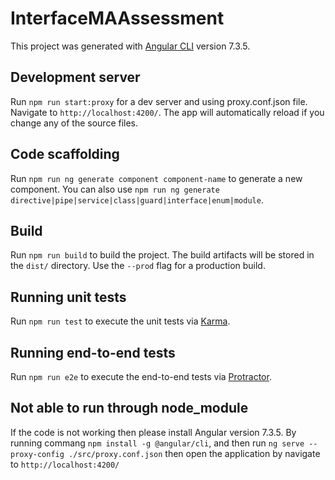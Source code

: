 # InterfaceMAAssessment

This project was generated with [Angular CLI](https://github.com/angular/angular-cli) version 7.3.5.

## Development server

Run `npm run start:proxy` for a dev server and using proxy.conf.json file. Navigate to `http://localhost:4200/`. The app will automatically reload if you change any of the source files.

## Code scaffolding

Run `npm run ng generate component component-name` to generate a new component. You can also use `npm run ng generate directive|pipe|service|class|guard|interface|enum|module`.

## Build

Run `npm run build` to build the project. The build artifacts will be stored in the `dist/` directory. Use the `--prod` flag for a production build.

## Running unit tests

Run `npm run test` to execute the unit tests via [Karma](https://karma-runner.github.io).

## Running end-to-end tests

Run `npm run e2e` to execute the end-to-end tests via [Protractor](http://www.protractortest.org/).

## Not able to run through node_module

If the code is not working then please install Angular version 7.3.5. By running commang `npm install -g @angular/cli`, and then run `ng serve --proxy-config ./src/proxy.conf.json` then open the application by navigate to `http://localhost:4200/` 